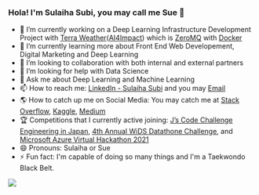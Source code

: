 ### Hola! I'm Sulaiha Subi, you may call me Sue 👋

<!--
**sulaihasubi/sulaihasubi** is a ✨ _special_ ✨ repository because its `README.md` (this file) appears on your GitHub profile.
-->

- 🔭 I’m currently working on a Deep Learning Infrastructure Development Project with [Terra Weather](http://terra-weather.com/)([AI4Impact](https://ai4impact.org/)) which is [ZeroMQ](https://zguide.zeromq.org/) with [Docker](https://www.docker.com/)
- 🌱 I’m currently learning more about Front End Web Developement, Digital Marketing and Deep Learning
- 👯 I’m looking to collaboration with both internal and external partners
- 🤔 I’m looking for help with Data Science
- 💬 Ask me about Deep Learning and Machine Learning 
- 📫 How to reach me: [LinkedIn - Sulaiha Subi](https://www.linkedin.com/in/sulaihasubi/) and you may [Email](ssulaihasubi@gmail.com) 
- 🌎 How to catch up me on Social Media: You may catch me at [Stack Overflow](https://stackoverflow.com/users/14798929/sulaiha-subi), [Kaggle](kaggle.com/sulaihasubi), [Medium](medium.com/@ssulaihasubi)
- 🏆 Competitions that I currently active joining: [J’s Code Challenge Engineering in Japan](https://job.connectiu.com/en/plus/event/BE00020191/details/?ref=100460&utm_campaign=100460&utm_medium=display&utm_source=facebook), [4th Annual WiDS Datathone Challenge](https://www.widsconference.org/blog_archive/announcing-the-4th-annual-wids-datathon-challenge-identifying-diabetes-condition-to-provide-better-care-for-icu-patients?fbclid=IwAR3XL7BG9qUFNTWbcPzTtWCDZpnoNNosYLfEY5ApkxIIghEg0MBqOE0pMqY), and [Microsoft Azure Virtual Hackathon 2021](https://discover-ai-with-microsoft.agorize.com/en/challenges/msazurevirtualhack-2021)
- 😄 Pronouns: Sulaiha or Sue
- ⚡ Fun fact: I'm capable of doing so many things and I'm a Taekwondo Black Belt.

<div id="over" style="position:absolute; width:100%; height:100%">
<img src = "https://github-readme-stats.vercel.app/api?username=sulaihasubi&&show_icons=true&title_color=ffffff&icon_color=bb2acf&text_color=daf7dc&bg_color=151515">
</div>
